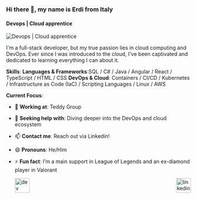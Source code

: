 ### Hi there 👋, my name is Erdi from Italy
#### Devops | Cloud apprentice
![Devops | Cloud apprentice](https://media.licdn.com/dms/image/v2/D4E16AQEc11svqZ9H8Q/profile-displaybackgroundimage-shrink_350_1400/profile-displaybackgroundimage-shrink_350_1400/0/1723129162922?e=1729728000&v=beta&t=fjA1nNWskT5Z8pgRXJDU0fGPI05NKIjqynKeP8WXbQE)

I'm a full-stack developer, but my true passion lies in cloud computing and DevOps. Ever since I was introduced to the cloud, I've been captivated and dedicated to learning everything I can about it.

**Skills**:
**Languages & Frameworks**:SQL / C# / Java / Angular / React / TypeScript / HTML / CSS
**DevOps & Cloud**: Containers / CI/CD / Kubernetes / Infrastructure as Code (IaC) / Scripting Languages / Linux / AWS

**Current Focus**:
- 🔭 **Working at**: Teddy Group 
- 🤔 **Seeking help with**: Diving deeper into the DevOps and cloud ecosystem 
- 📫 **Contact me**: Reach out via Linkedin! 
- 😄 **Pronouns**: He/Him 
- ⚡ **Fun fact**: I’m a main support in League of Legends and an ex-diamond player in Valorant 



  <a href="https://dev.to/erdi">
    <img src='https://cdn.jsdelivr.net/npm/simple-icons@3.0.1/icons/dev-dot-to.svg' alt='dev' height='40' align="left"/>
  </a>
  <a href="https://www.linkedin.com/in/erdi-goci-015199168/">
    <img src='https://cdn.jsdelivr.net/npm/simple-icons@3.0.1/icons/linkedin.svg' alt='linkedin' height='40' align="right"/>
  </a>
